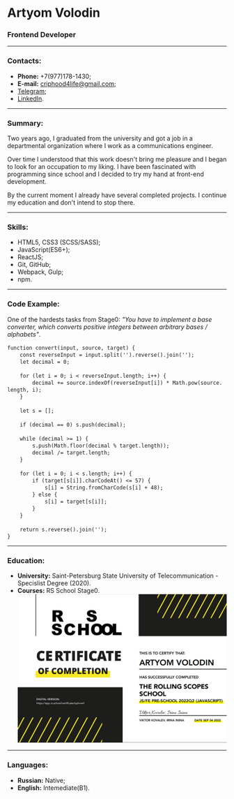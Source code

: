 # Artyom Volodin
### Frontend Developer

---

### Contacts:
* **Phone:** +7(977)178-1430;
* **E-mail:** criphood4life@gmail.com;
* [Telegram](https://t.me/criphood);
* [LinkedIn](https://www.linkedin.com/in/criphood2304).

---

### Summary:
Two years ago, I graduated from the university and got a job in a departmental organization where I work as a communications engineer.  
  

Over time I understood that this work doesn't bring me pleasure and I began to look for an occupation to my liking. I have been fascinated with programming since school and I decided to try my hand at front-end development.  
  

By the current moment I already have several completed projects. I continue my education and don't intend to stop there.

---

### Skills:
* HTML5, CSS3 (SCSS/SASS);
* JavaScript(ES6+);
* ReactJS;
* Git, GitHub;
* Webpack, Gulp;
* npm.

---

### Code Example:
One of the hardests tasks from Stage0: *"You have to implement a base converter, which converts positive integers between arbitrary bases / alphabets"*.

    function convert(input, source, target) {
        const reverseInput = input.split('').reverse().join('');
        let decimal = 0;

        for (let i = 0; i < reverseInput.length; i++) {
            decimal += source.indexOf(reverseInput[i]) * Math.pow(source.   length, i);
        }

        let s = [];

        if (decimal == 0) s.push(decimal);

        while (decimal >= 1) {
            s.push(Math.floor(decimal % target.length));
            decimal /= target.length;
        }

        for (let i = 0; i < s.length; i++) {
            if (target[s[i]].charCodeAt() <= 57) {
                s[i] = String.fromCharCode(s[i] + 48);
            } else {
                s[i] = target[s[i]];
            }
        }

        return s.reverse().join('');
    }

---

### Education:
* **University:** Saint-Petersburg State University of Telecommunication - Specislist Degree (2020).
* **Courses:** RS School Stage0.
   ![Certificate](/img/certificate.jpg)

---

### Languages:
* **Russian:** Native;
* **English:** Intemediate(B1).
